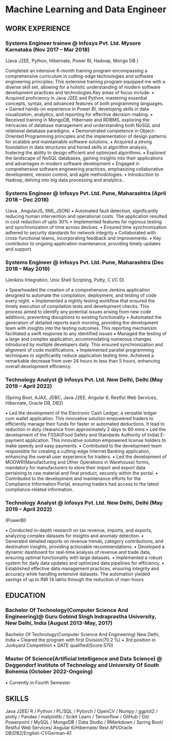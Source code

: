 # Machine Learning and Data Engineer
## WORK EXPERIENCE

### Systems Engineer trainee @ Infosys Pvt. Ltd. Mysore Karnataka (Nov 2017 – Mar 2018)
(Java J2EE, Python, Hibernate, Power BI, Hadoop, Mongo DB )

Completed an intensive 6-month training program encompassing a comprehensive curriculum in cutting-edge
technologies and software engineering principles. This extensive training program equipped me with a diverse
skill set, allowing for a holistic understanding of modern software development practices and technologies.Key
areas of focus include:
▪ Acquired proficiency in Java J2EE and Python, mastering essential concepts, syntax, and advanced features of
both programming languages.
▪ Gained hands-on experience in Power BI, developing skills in data visualization, analytics, and reporting for
effective decision-making.
▪ Received training in MongoDB, Hibernate and RDBMS, exploring the intricacies of database management and
understanding both NoSQL and relational database paradigms.
▪ Demonstrated competence in Object-Oriented Programming principles and the implementation of design
patterns for scalable and maintainable software solutions.
▪ Acquired a strong foundation in data structures and honed skills in algorithm analysis, fostering the ability to
design efficient and optimized algorithms.
▪ Explored the landscape of NoSQL databases, gaining insights into their applications and advantages in modern
software development
▪ Engaged in comprehensive software engineering practices, emphasizing collaborative development, version
control, and agile methodologies.
▪ Introduction to Hadoop, delving into big data processing and analytics..

### Systems Engineer @ Infosys Pvt. Ltd. Pune, Maharashtra (April 2018 – Dec 2018)
(Java , AngularJS, XML,JSON) 
▪ Automated fault detection, significantly reducing human intervention and operational costs. The application
resulted in cost reduction of upto 30%
▪ Implemented features for rigorous testing and synchronization of time across devices.
▪ Ensured time synchronization adhered to security standards for network integrity
▪ Collaborated with cross-functional teams, incorporating feedback and improvements.
▪ Key contributor to ongoing application maintenance, providing timely updates and support.

### Systems Engineer @ Infosys Pvt. Ltd.  Pune, Maharashtra (Dec 2018 – May 2019)
(Jenkins Integration, Unix Shell Scripting, Putty, C I/C D)

▪ Spearheaded the creation of a comprehensive Jenkins application designed to automate the compilation,
deployment, and testing of code every night.
▪ Implemented a nightly testing workflow that ensured the timely execution of compilation tests and development
checks. This process aimed to identify any potential issues arising from new code additions, preventing
disruptions to existing functionality
▪ Automated the generation of detailed reports each morning, providing the development team with insights
into the testing outcomes. This reporting mechanism facilitated a swift response to any identified issues
▪ Managed the testing of a large and complex application, accommodating numerous changes introduced by
multiple developers daily. This ensured synchronization and alignment of code modifications.
▪ Implemented parallel programming techniques to significantly reduce application testing time. Achieved a
remarkable decrease from over 24 hours to less than 5 hours, enhancing overall development efficiency.

### Technology Analyst @ Infosys Pvt. Ltd. New Delhi, Delhi (May 2019 – April 2022) 
(Spring Boot, AJAX, JDBC, Java J2EE, Angular 6, Restful Web Services, Hibernate, Oracle DB, DB2)

▪ Led the development of the Electronic Cash Ledger, a versatile ledger cum wallet application. This innovative
solution empowered traders to efficiently manage their funds for faster or automated deductions. It lead to
reduction in duty clearance from approximately 2 days to 60 mins
▪ Led the development of the FSSAI(Food Safety and Standards Authority of India) E-payment application. This
innovative solution empowered license holders to make speedy and easy payments.
▪ Contributed to the development team responsible for creating a cutting-edge Internet Banking application,
enhancing the overall user experience for traders.
▪ Led the development of MOOWR(Manufacturing and Other Operations in Warehouse) forms, mandatory for
manufacturers to store their import and export data pertaining to raw material and final product, securely within
the portal.
▪ Contributed to the development and maintenance efforts for the Compliance Information Portal, ensuring
traders had access to the latest compliance-related information.

### Technology Analyst @ Infosys Pvt. Ltd. New Delhi, Delhi (May 2019 – April 2022)
(PowerBI)

▪ Conducted in-depth research on tax revenue, imports, and exports, analyzing complex datasets for insights and
anomaly detection.
▪ Generated detailed reports on revenue trends, category contributions, and destination insights, providing
actionable recommendations.
▪ Developed a dynamic dashboard for real-time analysis of revenue and trade data, ensuring optimal functionality
with large datasets.
▪ Implemented a robust system for daily data updates and optimized data pipelines for efficiency.
▪ Established effective data management practices, ensuring integrity and accuracy while handling extensive
datasets. The automation yielded savings of up to INR 14 lakhs through the reduction of man-hours

## EDUCATION

### Bachelor Of Technology(Computer Science And Engineering)@ Guru Gobind Singh Indraprastha University, New Delhi, India (August 2013-May, 2017)
Bachelor Of Technology(Computer Science And Engineering) New Delhi, India
▪ Cleared the program with first Division(70.2 %)
▪ 3rd position in Junkyard Competition
▪ GATE qualified(Score:570)
### Master Of Science(Artificial Intelligence and Data Science) @ Deggendorf Institute of Technology and University Of South Bohemia (October 2022-Ongoing)
▪ Currently in Fourth Semester

## SKILLS
Java J2EE/ R / Python / PL/SQL / Pytorch / OpenCV / Numpy / ggplot2 / plotly / Pandas / matplotlib / Scikit Learn /
Tensorflow / GitHub / Git/ Powerpoint / MySQL / MongoDB / Data Studio / RMarkdown / Spring Boot/ Restful Web
Services/ Angular 6/Hibernate/ Rest API/Oracle DB/DB2/English-C1/German-A1
